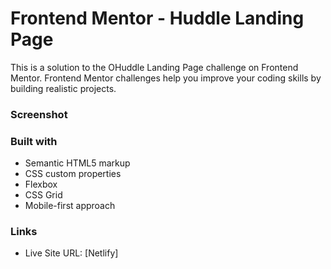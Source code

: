 # Frontend Mentor - Huddle Landing Page

This is a solution to the OHuddle Landing Page challenge on Frontend Mentor.
Frontend Mentor challenges help you improve your coding skills by building realistic projects.

### Screenshot




### Built with

- Semantic HTML5 markup
- CSS custom properties
- Flexbox
- CSS Grid
- Mobile-first approach

### Links

- Live Site URL: [Netlify]
